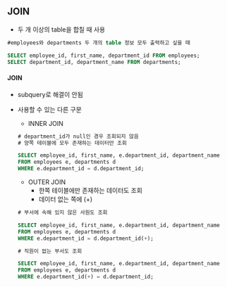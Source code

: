 ## JOIN

* 두 개 이상의 table을 합칠 때 사용

```sql
#employees와 departments 두 개의 table 정보 모두 출력하고 싶을 때

SELECT employee_id, first_name, department_id FROM employees;
SELECT department_id, department_name FROM departments;
```





#### JOIN

* subquery로 해결이 안됨

* 사용할 수 있는 다른 구문

  * INNER JOIN

  ```sql
  # department_id가 null인 경우 조회되지 않음
  # 양쪽 테이블에 모두 존재하는 데이터만 조회
  
  SELECT employee_id, first_name, e.department_id, department_name
  FROM employees e, departments d
  WHERE e.department_id = d.department_id;
  ```

  * OUTER JOIN
    * 한쪽 테이블에만 존재하는 데이터도 조회 
    * 데이터 없는 쪽에 (+)

  ```sql
  # 부서에 속해 있지 않은 사원도 조회
  
  SELECT employee_id, first_name, e.department_id, department_name
  FROM employees e, departments d
  WHERE e.department_id = d.department_id(+);
  ```

  ```sql
  # 직원이 없는 부서도 조회
  
  SELECT employee_id, first_name, e.department_id, department_name
  FROM employees e, departments d
  WHERE e.department_id(+) = d.department_id;
  ```

  





